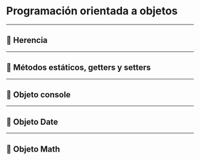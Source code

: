 # Programación orientada a objetos

---

## :book:  Herencia


---

## :book:  Métodos estáticos, getters y setters


---

## :book:  Objeto console

---

## :book: Objeto Date 

---

## :book:  Objeto Math